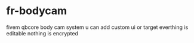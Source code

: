 # fr-bodycam
fivem qbcore body cam system u can add custom ui or target everthing is editable nothing is encrypted
